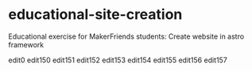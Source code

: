 # educational-site-creation
Educational exercise for MakerFriends students: Create website in astro framework

edit0
edit150
edit151
edit152
edit153
edit154
edit155
edit156
edit157
